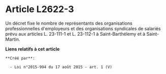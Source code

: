 # Article L2622-3

Un décret fixe le nombre de représentants des organisations professionnelles d'employeurs et des organisations syndicales de
salariés prévu aux articles L. 23-111-1 et L. 23-112-1 à Saint-Barthélemy et à Saint-Martin.

**Liens relatifs à cet article**

	**Créé par**:

	  - Loi n°2015-994 du 17 août 2015 - art. 1 (V)
